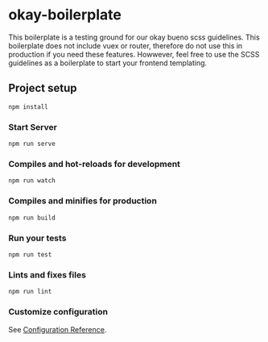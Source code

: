 # okay-boilerplate

This boilerplate is a testing ground for our okay bueno scss guidelines. This boilerplate does not include vuex or router, therefore do not use this in production if you need these features. Howwever, feel free to use the SCSS guidelines as a boilerplate to start your frontend templating.

## Project setup
```
npm install
```

### Start Server

```
npm run serve
```

### Compiles and hot-reloads for development

```
npm run watch
```

### Compiles and minifies for production
```
npm run build
```

### Run your tests
```
npm run test
```

### Lints and fixes files
```
npm run lint
```

### Customize configuration
See [Configuration Reference](https://cli.vuejs.org/config/).
